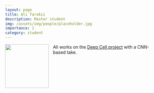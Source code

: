 ```yaml
---
layout: page
title: Ali Tarakzi
description: Master student
img: /assets/img/people/placeholder.jpg
importance: 1
category: student
---
```


<img src="{{ page.img }}" style="float: left; width: 10em; padding-right: 1em; padding-bottom: 1em"/>

Ali works on the [Deep Cell project](/projects/deepcell) with a CNN-based take.
